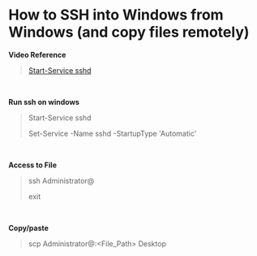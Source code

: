 # How to SSH into Windows from Windows (and copy files remotely)

**Video Reference**
> [Start-Service sshd](https://www.youtube.com/watch?v=pFTC4Rt-EDQ) 
<br>

**Run ssh on windows**
> Start-Service sshd
> 
> Set-Service -Name sshd -StartupType 'Automatic'
<br>

**Access to File**
> ssh Administrator@<IP Address>
> 
> exit
<br>

**Copy/paste**
> scp Administrator@<IP Address>:<File_Path> Desktop 
